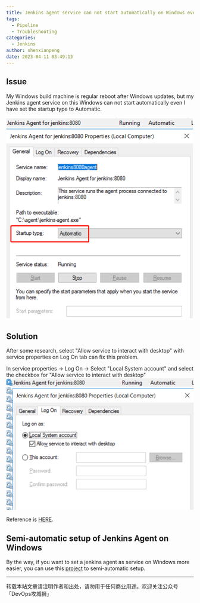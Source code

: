 ```yaml
---
title: Jenkins agent service can not start automatically on Windows even the Startup type is Automatic
tags:
  - Pipeline
  - Troubleshooting
categories:
  - Jenkins
author: shenxianpeng
date: 2023-04-11 03:49:13
---
```


## Issue

My Windows build machine is regular reboot after Windows updates, but my Jenkins agent service on this Windows can not
start automatically even I have set the startup type to Automatic.

![](jenkins-troubleshooting/service-general.png)

## Solution

After some research, select "Allow service to interact with desktop" with service properties on Log On tab can fix this problem.

In service properties -> Log On -> Select "Local System account" and select the checkbox for "Allow service to interact with desktop"
![](jenkins-troubleshooting/service-log-on.png)

Reference is [HERE](https://stackoverflow.com/questions/41210060/even-after-installing-jenkins-as-a-windows-service-i-have-to-start-it-through-c).

## Semi-automatic setup of Jenkins Agent on Windows

By the way, if you want to set a jenkins agent as service on Windows more easier, you can use this [project](https://github.com/shenxianpeng/win-jenkins-agent) to semi-automatic setup.

---

转载本站文章请注明作者和出处，请勿用于任何商业用途。欢迎关注公众号「DevOps攻城狮」
